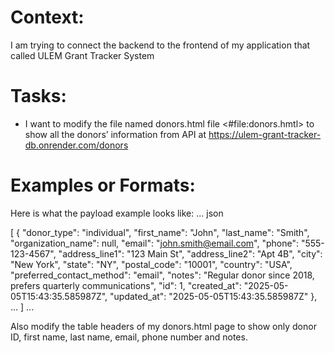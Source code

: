# Context:
I am trying to connect the backend to the  frontend of my application that called ULEM Grant Tracker System

# Tasks:
-	I want to modify the file named donors.html file <#file:donors.hmtl> to show all the donors’ information from API at https://ulem-grant-tracker-db.onrender.com/donors

# Examples or Formats:
Here is what the payload example looks like:
... json

[
    {
        "donor_type": "individual",
        "first_name": "John",
        "last_name": "Smith",
        "organization_name": null,
        "email": "john.smith@email.com",
        "phone": "555-123-4567",
        "address_line1": "123 Main St",
        "address_line2": "Apt 4B",
        "city": "New York",
        "state": "NY",
        "postal_code": "10001",
        "country": "USA",
        "preferred_contact_method": "email",
        "notes": "Regular donor since 2018, prefers quarterly communications",
        "id": 1,
        "created_at": "2025-05-05T15:43:35.585987Z",
        "updated_at": "2025-05-05T15:43:35.585987Z"
    },
  ...
]
 ...


Also modify the table headers of my donors.html page to show only donor ID, first name, last name, email, phone number and notes.


